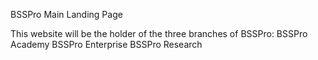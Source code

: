 BSSPro Main Landing Page

This website will be the holder of the three branches of BSSPro:
BSSPro Academy
BSSPro Enterprise
BSSPro Research
